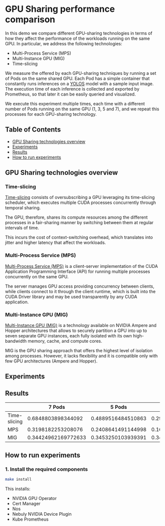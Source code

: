 # GPU Sharing performance comparison

In this demo we compare different GPU-sharing technologies in terms of how they affect the performance
of the workloads running on the same GPU. In particular, we address the following technologies:

* Multi-Process Service (MPS)
* Multi-Instance GPU (MIG)
* Time-slicing

We measure the offered by each GPU-sharing techniques by running a set of Pods on the same shared GPU.
Each Pod has a simple container that constantly runs
inferences on a [YOLOS](https://huggingface.co/hustvl/yolos-small) model with a sample input image. The execution time
of each inference is collected and exported by Prometheus, so that later it can be easily queried and visualized.

We execute this experiment multiple times, each time with a different number of Pods running on the same GPU
(1, 3, 5 and 7), and we repeat this processes for each GPU-sharing technology.

## Table of Contents
* [GPU Sharing technologies overview](#gpu-sharing-technologies-overview)
* [Experiments](#experiments)
* [Results](#results)
* [How to run experiments](#how-to-reproduce)

## GPU Sharing technologies overview

### Time-slicing

[Time-slicing](https://docs.nvidia.com/datacenter/cloud-native/gpu-operator/gpu-sharing.html)
consists of oversubscribing a GPU leveraging its time-slicing scheduler, which executes multiple CUDA processes 
concurrently through temporal sharing.

The GPU, therefore, shares its compute resources among the different
processes in a fair-sharing manner by switching between them at regular intervals of time.

This incurs the cost of context-switching overhead, which translates into jitter and higher latency that affect the
workloads.

### Multi-Process Service (MPS)

[Multi-Process Service (MPS)](https://docs.nvidia.com/deploy/mps/index.html) is a client-server implementation of the 
CUDA Application Programming Interface (API) for running multiple processes concurrently on the same GPU.

The server manages GPU access providing concurrency between clients, while clients connect to it through the client
runtime, which is built into the CUDA Driver library and may be used transparently by any CUDA application.

### Multi-Instance GPU (MIG)
[Multi-Instance GPU (MIG)](https://docs.nvidia.com/datacenter/tesla/mig-user-guide/) is a technology available on 
NVIDIA Ampere and Hopper architectures that allows to securely partition a GPU into up to seven separate GPU instances, 
each fully isolated with its own high-bandwidth memory, cache, and compute cores.

MIG is the GPU sharing approach that offers the highest level of isolation among processes. 
However, it lacks flexibility and it is compatible only with few GPU architectures (Ampere and Hopper).

## Experiments

## Results

|              | 7 Pods              | 5 Pods             | 3 Pods             | 1 Pod               |
|--------------|---------------------|--------------------|--------------------|---------------------|
| Time-slicing | 0.6848803898344092  | 0.4889516484510863 | 0.2931403323839484 | 0.08815048247208879 |
| MPS          | 0.3198182253208076  | 0.2408641491144998 | 0.1640018804617158 | 0.08796154366177533 |
| MIG          | 0.34424962169772633 | 0.3453250103939391 | 0.3413140464128765 | 0.34236589893939284 |

## How to run experiments

### 1. Install the required components

```bash
make install
```

This installs:

- NVIDIA GPU Operator
- Cert Manager
- Nos
- Nebuly NVIDIA Device Plugin
- Kube Prometheus